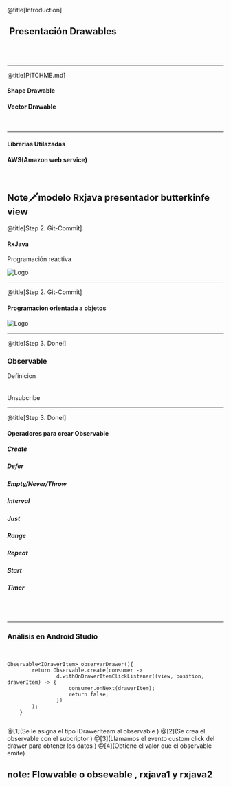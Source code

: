 @title[Introduction]

##  <span class="gold">Presentación Drawables </span>

<br>
<br>


---

@title[PITCHME.md]

####   <span class="gold"></span>
#### Shape Drawable
#### Vector Drawable
<br>
<span class="aside"></span>

---

#### <span class="gold">Librerias Utilazadas</span>
#### AWS(Amazon web service) <span class="gray"></span>




<br>

Note:dagger:modelo Rxjava presentador butterkinfe view
---

@title[Step 2. Git-Commit]

####   <span class="gold">RxJava</span>

<span class="aside"> Programación reactiva</span>
<br>


![Logo](http://reactivex.io/assets/operators/legend.png)

---


@title[Step 2. Git-Commit]

#### <span class="gold"> Programacion orientada a objetos </span>

![Logo](https://github.com/alexjlockwood/ShapeShifter/raw/master/art/playpausestop.gif)
<br>

---

@title[Step 3. Done!]

###   <span class="gold">Observable</span>
<span class="gray">Definicion</span>
<br>
<br>
<br>
<span class="gray">Unsubcribe</span>

---

@title[Step 3. Done!]

####    <span class="gold">Operadores para crear Observable</span>

##### Create
##### Defer 
##### Empty/Never/Throw 
##### Interval 
##### Just
##### Range
##### Repeat
##### Start 
##### Timer 

<br>
<br>



---

### <span class="gold">Análisis en Android Studio</span>

<br>

```
Observable<IDrawerItem> observarDrawer(){
        return Observable.create(consumer ->
                d.withOnDrawerItemClickListener((view, position, drawerItem) -> {
                    consumer.onNext(drawerItem);
                    return false;
                })
        );
    }
    
```
@[1](Se le asigna el tipo IDrawerIteam al observable  )
@[2](Se crea el observable con el subcriptor )
@[3](Llamamos el evento custom click del drawer para obtener los datos    )
@[4](Obtiene el valor que el observable emite)

note: Flowvable o obsevable , rxjava1 y rxjava2
---

